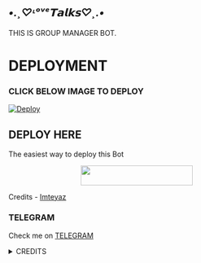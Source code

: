 ## *•.¸♡ᶫᵒᵛᵉ𝗧𝗮𝗹𝗸𝘀♡¸.•*
THIS IS GROUP MANAGER BOT.
# DEPLOYMENT
### CLICK BELOW IMAGE TO DEPLOY
[![Deploy](https://telegra.ph/file/cbcc8a9672485aa36ddf3.jpg)](https://heroku.com/deploy?template=https://github.com/prince301102/tiana-2.0.git)

## DEPLOY HERE 

The easiest way to deploy this Bot

<p align="center"><a href="https://heroku.com/deploy?template=https://github.com/Imteyazking/Tannu-2.0"> <img src="https://img.shields.io/badge/Deploy%20To%20Heroku-black?style=for-the-badge&logo=heroku" width="220" height="38.45"/></a></p>

Credits - [Imteyaz](https://t.me/Imteyaz_king)

### TELEGRAM
Check me on [TELEGRAM](https://t.me/Tannu_Imteyaz_Bot)

<details>
<summary> CREDITS </summary>
@Imteyaz_king
</details>
